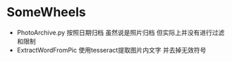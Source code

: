 # SomeWheels

- PhotoArchive.py 按照日期归档 虽然说是照片归档 但实际上并没有进行过滤和限制
- ExtractWordFromPic 使用tesseract提取图片内文字 并去掉无效符号

